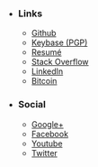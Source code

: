 
- ### Links
    * [Github](https://github.com/mstksg "Github")
    * [Keybase (PGP)](https://keybase.io/mstksg "Keybase")
    * [Resumé](http://cv.jle.im "Resume")
    * [Stack Overflow](https://stackoverflow.com/users/292731/justin-l "Stack Overflow")
    * [LinkedIn](https://linkedin.com/in/lejustin "LinkedIn")
    * [Bitcoin](https://coinbase.com/mstksg "Bitcoin")

- ### Social
    * [Google+](https://plus.google.com/107705320197444500140 "Google+")
    * [Facebook](https://facebook.com/mstksg "Facebook")
    * [Youtube](https://youtube.com/justinlemusic "Youtube")
    * [Twitter](https://twitter.com/mstk "Twitter")

